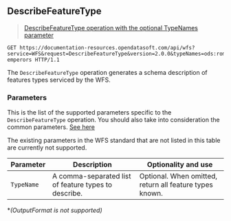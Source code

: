 ## DescribeFeatureType

> [DescribeFeatureType operation with the optional TypeNames parameter](https://documentation-resources.opendatasoft.com/api/wfs?service=WFS&request=DescribeFeatureType&version=2.0.0&typeNames=ods:roman-emperors)
```http
GET https://documentation-resources.opendatasoft.com/api/wfs?service=WFS&request=DescribeFeatureType&version=2.0.0&typeNames=ods:roman-emperors HTTP/1.1
```


The `DescribeFeatureType` operation generates a schema description of features types serviced by the WFS.

### Parameters

This is the list of the supported parameters specific to the `DescribeFeatureType` operation. You should also take into
consideration the common parameters. [See here](#parameters)

The existing parameters in the WFS standard that are not listed in this table are currently not supported.

| Parameter  | Description                                          | Optionality and use                                     |
|------------|------------------------------------------------------|---------------------------------------------------------|
| `TypeName` | A comma-separated list of feature types to describe. | Optional. When omitted, return all feature types known. |
**(OutputFormat is not supported)*
